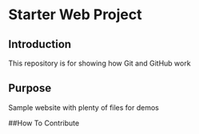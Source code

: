 # Starter Web Project

## Introduction

This repository is for showing how Git and GitHub work

## Purpose

Sample website with plenty of files for demos

##How To Contribute